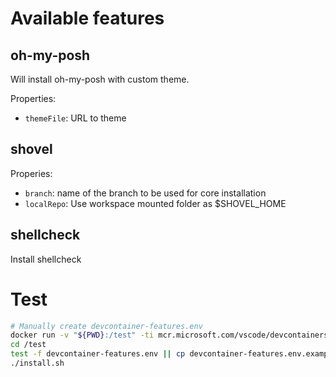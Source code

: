 # Available features

## oh-my-posh

Will install oh-my-posh with custom theme.

Properties:

- `themeFile`: URL to theme

## shovel

Properies:

- `branch`: name of the branch to be used for core installation
- `localRepo`: Use workspace mounted folder as $SHOVEL_HOME

## shellcheck

Install shellcheck

# Test

```bash
# Manually create devcontainer-features.env
docker run -v "${PWD}:/test" -ti mcr.microsoft.com/vscode/devcontainers/base:alpine bash
cd /test
test -f devcontainer-features.env || cp devcontainer-features.env.example devcontainer-features.env
./install.sh
```
